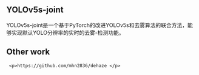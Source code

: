 ## YOLOv5s-joint

  <p>YOLOv5s-joint是一个基于PyTorch的改进YOLOv5s和去雾算法的联合方法，能够实现默认YOLO分辨率的实时的去雾-检测功能。</p>

## Other work
     <p>https://github.com/mhn2836/dehaze </p>


